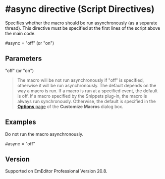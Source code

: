 # \#async directive (Script Directives)

Specifies whether the macro should be run asynchronously (as a separate thread). This directive must be specified at the first lines of the script above the main code.

#async = "off" (or "on")

## Parameters

"off" (or "on")

> The macro will be not run asynchronously if "off" is specified, otherwise it will be run asynchronously. The default depends on the way a macro is run. If a macro is run at a specified event, the default is off. If a macro specified by the Snippets plug-in, the macro is always run synchronously. Otherwise, the default is specified in the [**Options** page](../../dlg/macro_customize/options/index) of the **Customize Macros** dialog box.

## Examples

Do not run the macro asynchronously.

#async = "off"

## Version

Supported on EmEditor Professional Version 20.8.
